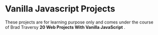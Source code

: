 # Vanilla Javascript Projects

These projects are for learning purpose only and comes under the course of Brad Traversy **20 Web Projects With Vanilla JavaScript** .
